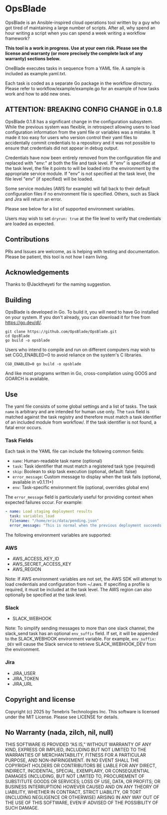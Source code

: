 # OpsBlade

OpsBlade is an Ansible-inspired cloud operations tool written by a guy who got tired of maintaining a large number of scripts. After all, why spend an hour writing a script when you can spend a week writing a workflow framework?

**This tool is a work in progress. Use at your own risk. Please see the license and warranty (or more precisely the complete lack of any warranty) sections below.**

OneBlade executes tasks in sequence from a YAML file. A sample is included as example.yaml.txt. 

Each task is coded as a separate Go package in the workflow directory. Please refer to workflow/example/example.go for an example of how tasks work and how to add new ones.

## **ATTENTION: BREAKING CONFIG CHANGE in 0.1.8**

OpsBlade 0.1.8 has a significant change in the configuration subsystem. While the previous system was flexible, in retrospect allowing users to load configuration information from the yaml file or variables was a mistake. It made it too easy for users who version control their yaml files to accidentally commit credentials to a repository and it was not possible to ensure that credentials did not appear in debug output.

Credentials have now been entirely removed from the configuration file and replaced with "env:" at both the file and task level. If "env" is specified at the task level, the file it points to will be loaded into the environment by the appropriate service module. If "env" is not specified at the task level, the file level "env" (if specified) will be loaded.

Some service modules (AWS for example) will fall back to their default configuration files if no environment file is specified. Others, such as Slack and Jira will return an error.

Please see below for a list of supported environment variables.

Users may wish to set `dryrun: true` at the file level to verify that credentials are loaded as expected.

## Contributions

PRs and Issues are welcome, as is helping with testing and documentation. Please be patient, this tool is not how I earn living.

## Acknowledgements

Thanks to @Jacktheyeti for the naming suggestion.

## Building

OpsBlade is developed in Go. To build it, you will need to have Go installed on your system. If you don't already, you can download it for free from https://go.dev/dl/.

```
git clone https://github.com/OpsBlade/OpsBlade.git
cd OpsBlade
go build -o opsblade
```

Users who intend to compile and run on different computers may wish to set CGO_ENABLED=0 to avoid reliance on the system's C libraries.

```
CGO_ENABLED=0 go build -o opsblade
```
And like most programs written in Go, cross-compilation using GOOS and GOARCH is available.

## Use

The yaml file consists of some global settings and a list of tasks. The task `name` is arbitrary and are intended for human use only. The `task` field is matched against the task registry and therefore must match a task identifier of an included module from workflow/. If the task identifier is not found, a fatal error occurs.

### Task Fields

Each task in the YAML file can include the following common fields:

* `name`: Human-readable task name (optional)
* `task`: Task identifier that must match a registered task type (required)
* `skip`: Boolean to skip task execution (optional, default: false)
* `error_message`: Custom message to display when the task fails (optional, available in v0.1.11+)
* `env`: Task-specific environment file (optional, overrides global env)

The `error_message` field is particularly useful for providing context when expected failures occur. For example:

```yaml
- name: Load staging deployment results
  task: variables_load
  filename: "/home/eric/data/pending.json"
  error_message: "This is normal when the previous deployment succeeds. The file is created only when there are pending tasks."
```

The following environment variables are supported:

### AWS

* AWS_ACCESS_KEY_ID
* AWS_SECRET_ACCESS_KEY
* AWS_REGION

Note: If AWS environment variables are not set, the AWS SDK will attempt to load credentials and configuration from ~/.aws. If specifing a profile is required, it must be included at the task level. The AWS region can also optionally be specified at the task level.

### Slack

* SLACK_WEBHOOK

Note: To simplify sending messages to more than one slack channel, the slack_send task has an optional `env_suffix` field. If set, it will be appended to the SLACK_WEBHOOK environment variable. For example, `env_suffix: _DEV` will cause the Slack service to retrieve SLACK_WEBHOOK_DEV from the environment.

### Jira

* JIRA_USER
* JIRA_TOKEN
* JIRA_URL

## Copyright and license

Copyright (c) 2025 by Tenebris Technologies Inc. This software is licensed under the MIT License. Please see LICENSE for details.

## No Warranty (nada, zilch, nil, null)

THIS SOFTWARE IS PROVIDED “AS IS,” WITHOUT WARRANTY OF ANY KIND, EXPRESS OR IMPLIED, INCLUDING BUT NOT LIMITED TO THE WARRANTIES OF MERCHANTABILITY, FITNESS FOR A PARTICULAR PURPOSE, AND NON-INFRINGEMENT. IN NO EVENT SHALL THE COPYRIGHT HOLDERS OR CONTRIBUTORS BE LIABLE FOR ANY DIRECT, INDIRECT, INCIDENTAL, SPECIAL, EXEMPLARY, OR CONSEQUENTIAL DAMAGES (INCLUDING, BUT NOT LIMITED TO, PROCUREMENT OF SUBSTITUTE GOODS OR SERVICES; LOSS OF USE, DATA, OR PROFITS; OR BUSINESS INTERRUPTION) HOWEVER CAUSED AND ON ANY THEORY OF LIABILITY, WHETHER IN CONTRACT, STRICT LIABILITY, OR TORT (INCLUDING NEGLIGENCE OR OTHERWISE) ARISING IN ANY WAY OUT OF THE USE OF THIS SOFTWARE, EVEN IF ADVISED OF THE POSSIBILITY OF SUCH DAMAGE.
